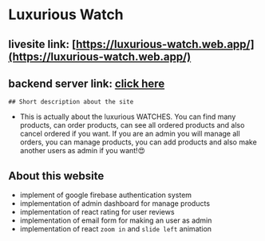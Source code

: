 # Luxurious Watch

## livesite link: [https://luxurious-watch.web.app/](https://luxurious-watch.web.app/)

## backend server link: [click here](https://github.com/programming-hero-web-course-4/niche-website-server-side-HafizurRahman001)

`## Short description about the site`

- This is actually about the luxurious WATCHES. You can find many products, can order products, can see all ordered products and also cancel ordered if you want. If you are an admin you will manage all orders, you can manage products, you can add products and also make another users as admin if you want!😍

## About this website

- implement of google firebase authentication system
- implementation of admin dashboard for manage products
- implementation of react rating for user reviews
- implementation of email form for making an user as admin
- implementation of react `zoom in` and `slide left` animation
